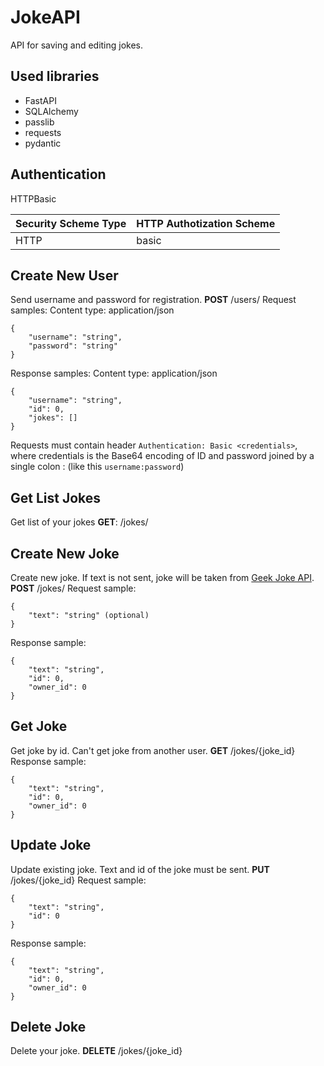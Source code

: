 # JokeAPI

API for saving and editing jokes. 

## Used libraries

 - FastAPI
 - SQLAlchemy
 - passlib
 - requests
 - pydantic


## Authentication 
HTTPBasic

| Security Scheme Type | HTTP Authotization Scheme |
--|--
| HTTP | basic |


## Create New User
Send username and password for registration.
**POST** /users/
Request samples:
Content type: application/json
```
{
    "username": "string",
    "password": "string"
}
```

Response samples:
Content type: application/json
```
{
    "username": "string",
    "id": 0,
    "jokes": []
}
```
Requests must contain header ```Authentication: Basic <credentials>```, where credentials is the Base64 encoding of ID and password joined by a single colon : (like this ```username:password```)

## Get List Jokes
Get list of your jokes
**GET**: /jokes/


## Create New Joke
Create new joke. If text is not sent, joke will be taken from [Geek Joke API](https://geek-jokes.sameerkumar.website/api).
**POST** /jokes/
Request sample:
```
{
    "text": "string" (optional)
}
```

Response sample:
```
{
    "text": "string",
    "id": 0,
    "owner_id": 0
}
```


## Get Joke
Get joke by id. Can't get joke from another user.
**GET** /jokes/{joke_id}
Response sample:
```
{
    "text": "string",
    "id": 0,
    "owner_id": 0
}
```


## Update Joke
Update existing joke. Text and id of the joke must be sent.
**PUT** /jokes/{joke_id}
Request sample:
```
{
    "text": "string",
    "id": 0
}
```
Response sample:
```
{
    "text": "string",
    "id": 0,
    "owner_id": 0
}
```


## Delete Joke
Delete your joke.
**DELETE** /jokes/{joke_id}
